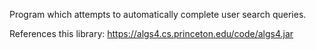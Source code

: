 Program which attempts to automatically complete user search queries.

References this library: https://algs4.cs.princeton.edu/code/algs4.jar